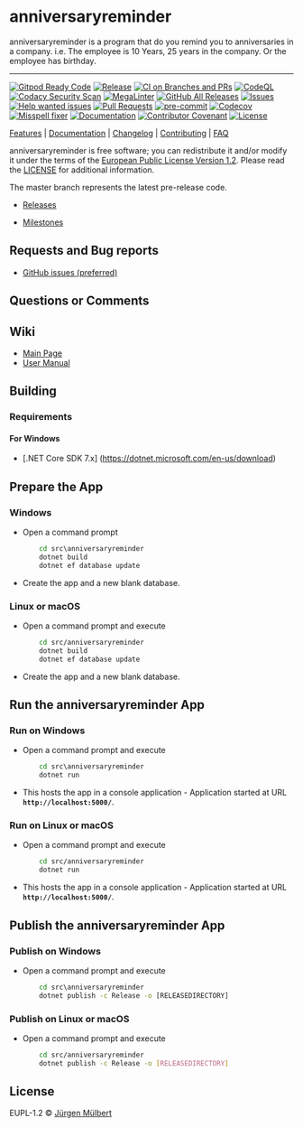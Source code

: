 # anniversaryreminder

anniversaryreminder is a program that do you remind you to anniversaries in a company. i.e. The
employee is 10 Years, 25 years in the company. Or the employee has birthday.

---

[![Gitpod Ready Code][gitpod-shield]][gitpod-url]
[![Release](https://img.shields.io/github/release/jmuelbert/anniversaryreminder.svg?style=flat-square)](https://github.com/jmuelbert/anniversaryreminder/releases)
[![CI on Branches and PRs](https://github.com/jmuelbert/anniversaryreminder/actions/workflows/ci.yml/badge.svg)](https://github.com/jmuelbert/anniversaryreminder/actions/workflows/ci.yml)
[![CodeQL](https://github.com/jmuelbert/anniversaryreminder/actions/workflows/codeql-analysis.yml/badge.svg)](https://github.com/jmuelbert/anniversaryreminder/actions/workflows/codeql-analysis.yml)
[![Codacy Security Scan](https://github.com/jmuelbert/anniversaryreminder/actions/workflows/codacy-analysis.yml/badge.svg)](https://github.com/jmuelbert/anniversaryreminder/actions/workflows/codacy-analysis.yml)
[![MegaLinter](https://github.com/jmuelbert/anniversaryreminder/workflows/MegaLinter/badge.svg?branch=main)][mega-linter]
[![GitHub All Releases][downloads_all-shield]][downloads_all-url]
[![Issues][issues-shield]][issues-url] [![Help wanted issues][help-issues-shield]][help-issues-url]
[![Pull Requests][pr-shield]][pr-url] [![pre-commit][pre-commit-shield]][pre-commit-url]
[![Codecov][codecov-shield]][codecov-url]
[![Misspell fixer][misspell_fixer-shield]][misspell_fixer-url]
[![Documentation][documentation-shield]][documentation-url]
[![Contributor Covenant](https://img.shields.io/badge/Contributor%20Covenant-2.1-4baaaa.svg)](CODE_OF_CONDUCT.md)
[![License][license-shield]][license-url]

[Features](https://github.com/jmuelbert/anniversaryreminder) |
[Documentation](https://jmuelbert.github.io/anniversaryreminder/) | [Changelog](CHANGELOG.md) |
[Contributing](CONTRIBUTING.md) | [FAQ](https://github.com/jmuelbert/anniversaryreminder/wiki/FAQ)

anniversaryreminder is free software; you can redistribute it and/or modify it under the terms of
the [European Public License Version 1.2](https://joinup.ec.europa.eu/page/eupl-text-11-12). Please
read the [LICENSE](https://github.com/jmuelbert/anniversaryreminder/blob/master/LICENSE) for
additional information.

The master branch represents the latest pre-release code.

- [Releases](https://github.com/jmuelbert/anniversaryreminder/releases)

- [Milestones](https://github.com/jmuelbert/anniversaryreminder/milestones)

## Requests and Bug reports

- [GitHub issues (preferred)](https://github.com/jmuelbert/anniversaryreminder/issues)

## Questions or Comments

## Wiki

- [Main Page](https://github.com/jmuelbert/anniversaryreminder/wiki)
- [User Manual](http://jmuelbert.github.io/anniversaryreminder/)

## Building

### Requirements

#### For Windows

- [.NET Core SDK 7.x] (<https://dotnet.microsoft.com/en-us/download>)

## Prepare the App

### Windows

- Open a command prompt

    ```cmd
        cd src\anniversaryreminder
        dotnet build
        dotnet ef database update
    ```

- Create the app and a new blank database.

### Linux or macOS

- Open a command prompt and execute

    ```bash
        cd src/anniversaryreminder
        dotnet build
        dotnet ef database update
    ```

- Create the app and a new blank database.

## Run the anniversaryreminder App

### Run on Windows

- Open a command prompt and execute

    ```cmd
        cd src\anniversaryreminder
        dotnet run
    ```

- This hosts the app in a console application - Application started at URL
    **`http://localhost:5000/`**.

### Run on Linux or macOS

- Open a command prompt and execute

    ```bash
        cd src/anniversaryreminder
        dotnet run
    ```

- This hosts the app in a console application - Application started at URL
    **`http://localhost:5000/`**.

## Publish the anniversaryreminder App

### Publish on Windows

- Open a command prompt and execute

    ```cmd
        cd src\anniversaryreminder
        dotnet publish -c Release -o [RELEASEDIRECTORY]
    ```

### Publish on Linux or macOS

- Open a command prompt and execute

    ```bash
        cd src/anniversaryreminder
        dotnet publish -c Release -o [RELEASEDIRECTORY]
    ```

## License

EUPL-1.2 © [Jürgen Mülbert](https:/github.com/jmuelbert/anniversaryreminder/)

<!-- Markdown LINKS & IMAGES -->
<!-- https://www.markdownguide.org/basic-syntax/#reference-style-links -->

[issues-shield]: https://img.shields.io/github/issues-raw/jmuelbert/anniversaryreminder
[issues-url]: https://github.com//jmuelbert/anniversaryreminder/issues
[license-shield]: https://img.shields.io/badge/license-EUPL-blue.svg
[license-url]: https://github.com/jmuelbert/anniversaryreminder/blob/master/LICENSE
[gitpod-shield]: https://img.shields.io/badge/Gitpod-Ready--to--Code-blue?logo=gitpod
[gitpod-url]: https://gitpod.io/#https://github.com/jmuelbert/anniversaryreminder
[downloads_all-shield]: https://img.shields.io/github/downloads/jmuelbert/anniversaryreminder/total?label=downloads%40all
[downloads_all-url]: https://github.com/jmuelbert/anniversaryreminder/releases
[pre-commit-shield]: https://img.shields.io/badge/pre--commit-enabled-brightgreen?logo=pre-commit&logoColor=white
[pre-commit-url]: https://github.com/pre-commit/pre-commit
[misspell_fixer-shield]: https://github.com/jmuelbert/anniversaryreminder/workflows/Misspell%20fixer/badge.svg
[misspell_fixer-url]: https://github.com/marketplace/actions/misspell-fixer-action
[help-issues-shield]: https://img.shields.io/github/issues/jmuelbert/anniversaryreminder/help%20wanted
[help-issues-url]: https://github.com/jmuelbert/anniversaryreminder/issues?q=is%3Aissue+is%3Aopen+label%3A%22help+wanted%22
[documentation-shield]: https://img.shields.io/badge/Documentation-latest-blue.svg
[documentation-url]: https://jmuelbert.github.io/anniversaryreminder
[pr-shield]: https://img.shields.io/github/issues-pr-raw/jmuelbert/anniversaryreminder.svg
[pr-url]: https://github.com/jmuelbert/anniversaryreminder/pulls
[codecov-shield]: https://codecov.io/gh/jmuelbert/anniversaryreminder/branch/master/graph/badge.svg
[codecov-url]: https://codecov.io/gh/jmuelbert/anniversaryreminder
[mega-linter]: https://github.com/jmuelbert/anniversaryreminder/actions?query=workflow%3AMegaLinter+branch%3Amain
